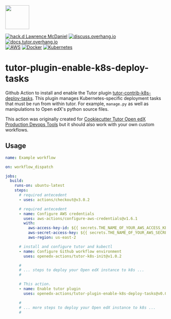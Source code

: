 <img src="https://avatars.githubusercontent.com/u/40179672" width="75">

[![hack.d Lawrence McDaniel](https://img.shields.io/badge/hack.d-Lawrence%20McDaniel-orange.svg)](https://lawrencemcdaniel.com)
[![discuss.overhang.io](https://img.shields.io/static/v1?logo=discourse&label=Forums&style=flat-square&color=ff0080&message=discuss.overhang.io)](https://discuss.overhang.io)
[![docs.tutor.overhang.io](https://img.shields.io/static/v1?logo=readthedocs&label=Documentation&style=flat-square&color=blue&message=docs.tutor.overhang.io)](https://docs.tutor.overhang.io)<br/>
[![AWS](https://img.shields.io/badge/AWS-%23FF9900.svg?style=for-the-badge&logo=amazon-aws&logoColor=white)](https://aws.amazon.com/)
[![Docker](https://img.shields.io/badge/docker-%230db7ed.svg?style=for-the-badge&logo=docker&logoColor=white)](https://www.docker.com/)
[![Kubernetes](https://img.shields.io/badge/kubernetes-%23326ce5.svg?style=for-the-badge&logo=kubernetes&logoColor=white)](https://kubernetes.io/)

# tutor-plugin-enable-k8s-deploy-tasks

Github Action to install and enable the Tutor plugin [tutor-contrib-k8s-deploy-tasks](https://github.com/lpm0073/tutor-contrib-k8s-deploy-tasks). This plugin manages Kubernetes-specific deployment tasks that must be run from within tutor. For example, `manage.py` as well as manipulations to Open edX's python source files.

This action was originally created for [Cookiecutter Tutor Open edX Production Devops Tools](https://github.com/lpm0073/cookiecutter-openedx-devops) but it should also work with your own custom workflows.

## Usage

```yaml
name: Example workflow

on: workflow_dispatch

jobs:
  build:
    runs-on: ubuntu-latest
    steps:
      # required antecedent
      - uses: actions/checkout@v3.0.2

      # required antecedent
      - name: Configure AWS credentials
        uses: aws-actions/configure-aws-credentials@v1.6.1
        with:
          aws-access-key-id: ${{ secrets.THE_NAME_OF_YOUR_AWS_ACCESS_KEY_ID }}
          aws-secret-access-key: ${{ secrets.THE_NAME_OF_YOUR_AWS_SECRET_ACCESS_KEY }}
          aws-region: us-east-2

      # install and configure tutor and kubectl
      - name: Configure Github workflow environment
        uses: openedx-actions/tutor-k8s-init@v1.0.2

      #
      # ... steps to deploy your Open edX instance to k8s ...
      #

      # This action.
      - name: Enable tutor plugin
        uses: openedx-actions/tutor-plugin-enable-k8s-deploy-tasks@v0.0.1

      #
      # ... more steps to deploy your Open edX instance to k8s ...
      #
```
